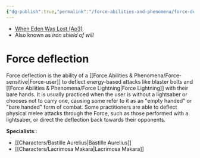 ```yaml
---
{"dg-publish":true,"permalink":"/force-abilities-and-phenomena/force-deflection/","tags":["universal","alter","forcepower"],"noteIcon":"saber1"}
---
```


- [When Eden Was Lost (Ao3)](https://archiveofourown.org/works/19334440/chapters/45992584)
- Also known as *iron shield of will*
# Force deflection
Force deflection is the ability of a [[Force Abilities & Phenomena/Force-sensitive\|Force-user]] to deflect energy-based attacks like blaster bolts and [[Force Abilities & Phenomena/Force Lightning\|Force Lightning]] with their bare hands. It is usually practiced when the user is without a lightsaber or chooses not to carry one, causing some refer to it as an "empty handed" or "bare handed" form of combat. Some practitioners are able to deflect physical melee attacks through the Force, such as those performed with a lightsaber, or direct the deflection back towards their opponents.

**Specialists**::
- [[Characters/Bastille Aurelius\|Bastille Aurelius]]
- [[Characters/Lacrimosa Makara\|Lacrimosa Makara]]
